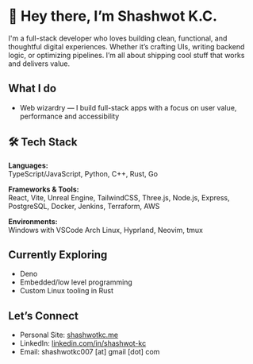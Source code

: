# 👋 Hey there, I’m Shashwot K.C.

I'm a full-stack developer who loves building clean, functional, and thoughtful digital experiences. Whether it’s crafting UIs, writing backend logic, or optimizing pipelines. I’m all about shipping cool stuff that works and delivers value.

## What I do

- Web wizardry — I build full-stack apps with a focus on user value, performance and accessibility

## 🛠 Tech Stack

**Languages:**  
TypeScript/JavaScript, Python, C++, Rust, Go

**Frameworks & Tools:**  
React, Vite, Unreal Engine, TailwindCSS, Three.js, Node.js, Express, PostgreSQL, Docker, Jenkins, Terraform, AWS

**Environments:**  
Windows with VSCode
Arch Linux, Hyprland, Neovim, tmux

##  Currently Exploring
- Deno
- Embedded/low level programming
- Custom Linux tooling in Rust

## Let’s Connect

- Personal Site: [shashwotkc.me](https://shashwotkc.me) 
- LinkedIn: [linkedin.com/in/shashwot-kc](https://www.linkedin.com/in/shashwot-kc)
- Email: shashwotkc007 [at] gmail [dot] com
